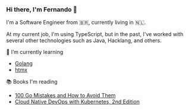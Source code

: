 ### Hi there, I'm Fernando 👋

<!--
**f8m/f8m** is a ✨ _special_ ✨ repository because its `README.md` (this file) appears on your GitHub profile.

Here are some ideas to get you started:

- 🔭 I’m currently working on ...
- 🌱 I’m currently learning ...
- 👯 I’m looking to collaborate on ...
- 🤔 I’m looking for help with ...
- 💬 Ask me about ...
- 📫 How to reach me: ...
- 😄 Pronouns: ...
- ⚡ Fun fact: ...
-->

I'm a Software Engineer from 🇧🇷, currently living in 🇳🇱.

At my current job, I'm using TypeScript, but in the past, I've worked with several other technologies such as Java, Hacklang, and others.

🌱 I’m currently learning

- [Golang](https://go.dev/)
- [htmx](https://htmx.org/)

📚 Books I'm reading

- [100 Go Mistakes and How to Avoid Them](https://www.manning.com/books/100-go-mistakes-and-how-to-avoid-them)
- [Cloud Native DevOps with Kubernetes, 2nd Edition](https://www.oreilly.com/library/view/cloud-native-devops/9781098116811/)

